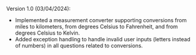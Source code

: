 Version 1.0 (03/04/2024):

- Implemented a measurement converter supporting conversions from miles to kilometers, from degrees Celsius to Fahrenheit, and from degrees Celsius to Kelvin.
- Added exception handling to handle invalid user inputs (letters instead of numbers) in all questions related to conversions.
